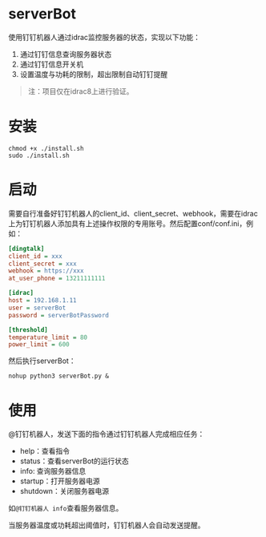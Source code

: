 # serverBot

使用钉钉机器人通过idrac监控服务器的状态，实现以下功能：

1. 通过钉钉信息查询服务器状态
2. 通过钉钉信息开关机
3. 设置温度与功耗的限制，超出限制自动钉钉提醒

> 注：项目仅在idrac8上进行验证。

# 安装

```shell
chmod +x ./install.sh
sudo ./install.sh
```

# 启动

需要自行准备好钉钉机器人的client_id、client_secret、webhook，需要在idrac上为钉钉机器人添加具有上述操作权限的专用账号。然后配置conf/conf.ini，例如：

```ini
[dingtalk]
client_id = xxx
client_secret = xxx
webhook = https://xxx
at_user_phone = 13211111111

[idrac]
host = 192.168.1.11
user = serverBot
password = serverBotPassword

[threshold]
temperature_limit = 80
power_limit = 600
```

然后执行serverBot：

```shell
nohup python3 serverBot.py &
```

# 使用

@钉钉机器人，发送下面的指令通过钉钉机器人完成相应任务：

* help：查看指令
* status：查看serverBot的运行状态
* info: 查询服务器信息
* startup：打开服务器电源
* shutdown：关闭服务器电源

如`@钉钉机器人 info`查看服务器信息。

当服务器温度或功耗超出阈值时，钉钉机器人会自动发送提醒。